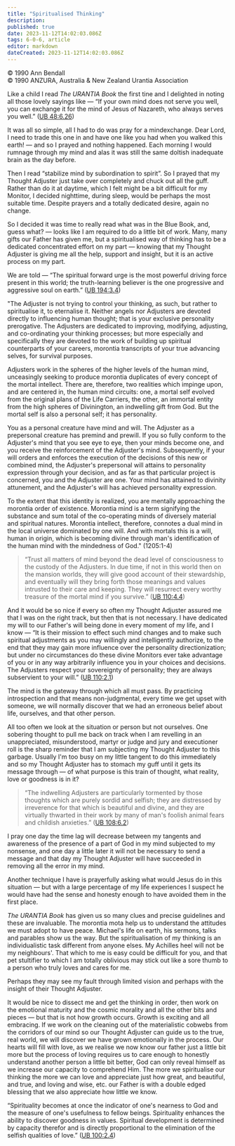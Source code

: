```yaml
---
title: "Spiritualised Thinking"
description: 
published: true
date: 2023-11-12T14:02:03.086Z
tags: 6-0-6, article
editor: markdown
dateCreated: 2023-11-12T14:02:03.086Z
---
```


<p class="v-card v-sheet theme--light gray lighten-3 px-2 py-1">© 1990 Ann Bendall<br>© 1990 ANZURA, Australia & New Zealand Urantia Association</p>

Like a child I read _The URANTIA Book_ the first tine and I delighted in noting all those lovely sayings like — “If your own mind does not serve you well, you can exchange it for the mind of Jesus of Nazareth, who always serves you well.” ([UB 48:6.26](/en/The_Urantia_Book/48#p6_26))

It was all so simple, all I had to do was pray for a mindexchange. Dear Lord, I need to trade this one in and have one like you had when you walked this earth! — and so I prayed and nothing happened. Each morning I would rumnage through my mind and alas it was still the same doltish inadequate brain as the day before.

Then I read “stabilize mind by subordination to spirit”. So I prayed that my Thought Adjuster just take over completely and chuck out all the guff. Rather than do it at daytime, which I felt might be a bit difficult for my Monitor, I decided nighttime, during sleep, would be perhaps the most suitable time. Despite prayers and a totally dedicated desire, again no change.

So I decided it was time to really read what was in the Blue Book, and, guess what? — looks like I am required to do a little bit of work. Many, many gifts our Father has given me, but a spiritualised way of thinking has to be a dedicated concentrated effort on my part — knowing that my Thought Adjuster is giving me all the help, support and insight, but it is an active process on my part.

We are told — “The spiritual forward urge is the most powerful driving force present in this world; the truth-learning believer is the one progressive and aggressive soul on earth.” ([UB 194:3.4](/en/The_Urantia_Book/194#p3_4))

"The Adjuster is not trying to control your thinking, as such, but rather to spiritualise it, to eternalise it. Neither angels nor Adjusters are devoted directly to influencing human thought; that is your exclusive personality prerogative. The Adjusters are dedicated to improving, modifying, adjusting, and co-ordinating your thinking processes; but more especially and specifically they are devoted to the work of building up spiritual counterparts of your careers, morontia transcripts of your true advancing selves, for survival purposes.

Adjusters work in the spheres of the higher levels of the human mind, unceasingly seeking to produce morontia duplicates of every concept of the mortal intellect. There are, therefore, two realities which impinge upon, and are centered in, the human mind circuits: one, a mortal self evolved from the original plans of the Life Carriers, the other, an immortal entity from the high spheres of Divinington, an indwelling gift from God. But the mortal self is also a personal self; it has personality.

You as a personal creature have mind and will. The Adjuster as a prepersonal creature has premind and prewill. If you so fully conform to the Adjuster's mind that you see eye to eye, then your minds become one, and you receive the reinforcement of the Adjuster's mind. Subsequently, if your will orders and enforces the execution of the decisions of this new or combined mind, the Adjuster's prepersonal will attains to personality expression through your decision, and as far as that particular project is concerned, you and the Adjuster are one. Your mind has attained to divinity attunement, and the Adjuster's will has achieved personality expression.

To the extent that this identity is realized, you are mentally approaching the morontia order of existence. Morontia mind is a term signifying the substance and sum total of the co-operating minds of diversely material and spiritual natures. Morontia intellect, therefore, connotes a dual mind in the local universe dominated by one will. And with mortals this is a will, human in origin, which is becoming divine through man's identification of the human mind with the mindedness of God." (1205:1-4)

> “Trust all matters of mind beyond the dead level of consciousness to the custody of the Adjusters. In due time, if not in this world then on the mansion worlds, they will give good account of their stewardship, and eventually will they bring forth those meanings and values intrusted to their care and keeping. They will resurrect every worthy treasure of the mortal mind if you survive.” ([UB 110:4.4](/en/The_Urantia_Book/110#p4_4))

And it would be so nice if every so often my Thought Adjuster assured me that I was on the right track, but then that is not necessary. I have dedicated my will to our Father's will being done in every moment of my life, and I know — “It is their mission to effect such mind changes and to make such spiritual adjustments as you may willingly and intelligently authorize, to the end that they may gain more influence over the personality directionization; but under no circumstances do these divine Monitors ever take advantage of you or in any way arbitrarily influence you in your choices and decisions. The Adjusters respect your sovereignty of personality; they are always subservient to your will.” ([UB 110:2.1](/en/The_Urantia_Book/110#p2_1))

The mind is the gateway through which all must pass. By practicing introspection and that means non-judgmental, every time we get upset with someone, we will normally discover that we had an erroneous belief about life, ourselves, and that other person.

All too often we look at the situation or person but not ourselves. One sobering thought to pull me back on track when I am revelling in an unappreciated, misunderstood, martyr or judge and jury and executioner roll is the sharp reminder that I am subjecting my Thought Adjuster to this garbage. Usually I'm too busy on my little tangent to do this immediately and so my Thought Adjuster has to stomach my guff until it gets its message through — of what purpose is this train of thought, what reality, love or goodness is in it?

> “The indwelling Adjusters are particularly tormented by those thoughts which are purely sordid and selfish; they are distressed by irreverence for that which is beautiful and divine, and they are virtually thwarted in their work by many of man's foolish animal fears and childish anxieties.” ([UB 108:6.2](/en/The_Urantia_Book/108#p6_2))

I pray one day the time lag will decrease between my tangents and awareness of the presence of a part of God in my mind subjected to my nonsense, and one day a little later it will not be necessary to send a message and that day my Thought Adjuster will have succeeded in removing all the error in my mind.

Another technique I have is prayerfully asking what would Jesus do in this situation — but with a large percentage of my life experiences I suspect he would have had the sense and honesty enough to have avoided them in the first place.

_The URANTIA Book_ has given us so many clues and precise guidelines and these are invaluable. The morontia mota help us to understand the attitudes we must adopt to have peace. Michael's life on earth, his sermons, talks and parables show us the way. But the spiritualisation of my thinking is an individualistic task different from anyone elses. My Achilles heel will not be my neighbours'. That which to me is easy could be difficult for you, and that pet stultifier to which I am totally oblivious may stick out like a sore thumb to a person who truly loves and cares for me.

Perhaps they may see my fault through limited vision and perhaps with the insight of their Thought Adjuster.

It would be nice to dissect me and get the thinking in order, then work on the emotional maturity and the cosmic morality and all the other bits and pieces — but that is not how growth occurs. Growth is exciting and all embracing. If we work on the cleaning out of the materialistic cobwebs from the corridors of our mind so our Thought Adjuster can guide us to the true, real world, we will discover we have grown emotionally in the process. Our hearts will fill with love, as we realise we now know our father just a little bit more but the process of loving requires us to care enough to honestly understand another person a little bit better, God can only reveal himself as we increase our capacity to comprehend Him. The more we spiritualise our thinking the more we can love and appreciate just how great, and beautiful, and true, and loving and wise, etc. our Father is with a double edged blessing that we also appreciate how little we know.

“Spirituality becomes at once the indicator of one's nearness to God and the measure of one's usefulness to fellow beings. Spirituality enhances the ability to discover goodness in values. Spiritual development is determined by capacity therefor and is directly proportional to the elimination of the selfish qualities of love.” ([UB 100:2.4](/en/The_Urantia_Book/100#p2_4))